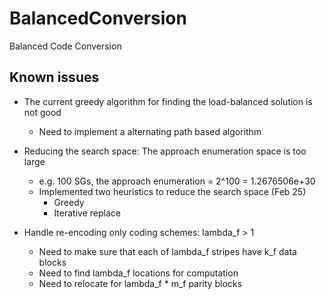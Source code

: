 # BalancedConversion
Balanced Code Conversion

## Known issues

* The current greedy algorithm for finding the load-balanced solution is not
  good
    * Need to implement a alternating path based algorithm

* Reducing the search space: The approach enumeration space is too large
    * e.g. 100 SGs, the approach enumeration = 2^100 = 1.2676506e+30
    * Implemented two heuristics to reduce the search space (Feb 25)
        * Greedy
        * Iterative replace

* Handle re-encoding only coding schemes: lambda_f > 1
    * Need to make sure that each of lambda_f stripes have k_f data blocks
    * Need to find lambda_f locations for computation
    * Need to relocate for lambda_f * m_f parity blocks